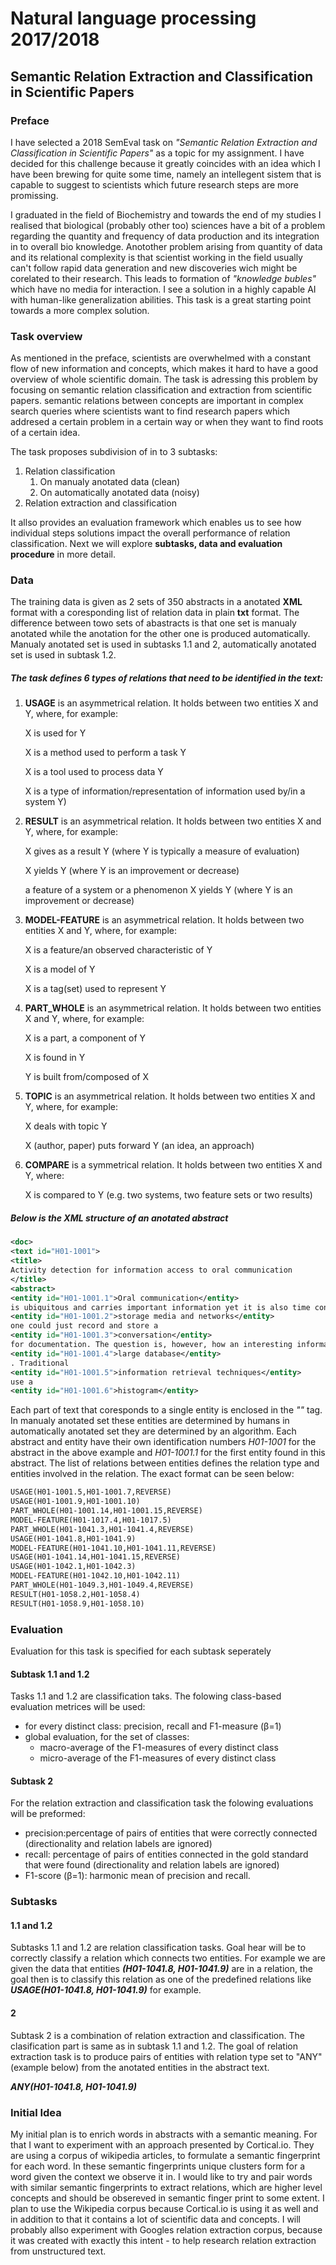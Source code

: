 # Natural language processing 2017/2018

## Semantic Relation Extraction and Classification in Scientific Papers

### Preface
I have selected a 2018 SemEval task on _"Semantic Relation Extraction and Classification in Scientific Papers"_ as a topic for my assignment. I have decided for this challenge because it greatly coincides with an idea which I have been brewing for quite some time, namely an intellegent sistem that is capable to suggest to scientists which future research steps are more promissing.

I graduated in the field of Biochemistry and towards the end of my studies I realised that biological (probably other too) sciences have a bit of a problem regarding the quantity and frequency of data production and its integration in to overall bio knowledge. Anotother problem arising from quantity of data and its relational complexity is that scientist working in the field usually can't follow rapid data generation and new discoveries wich might be corelated to their research. This leads to formation of _"knowledge bubles"_ which have no media for interaction. I see a solution in a highly capable AI with human-like generalization abilities. This task is a great starting point towards a more complex solution.

### Task overview
As mentioned in the preface, scientists are overwhelmed with a constant flow of new information and concepts, which makes it hard to have a good overview of whole scientific domain. The task is adressing this problem by focusing on semantic relation classification and extraction from scientific papers. semantic relations between concepts are important in complex search queries where scientists want to find research papers which addresed a certain problem in a certain way or when they want to find roots of a certain idea.

The task proposes subdivision of in to 3 subtasks:
1. Relation classification
    1. On manualy anotated data (clean)
    1. On automatically anotated data (noisy)
1. Relation extraction and classification

It allso provides an evaluation framework which enables us to see how individual steps solutions impact the overall performance of relation classification. Next we will explore **subtasks, data and evaluation procedure** in more detail.

### Data
The training data is given as 2 sets of 350 abstracts in a anotated **XML** format with a coresponding list of relation data
in plain **txt** format. The difference between towo sets of abastracts is that one set is manualy anotated while the anotation for the other one is produced automatically. Manualy anotated set is used in subtasks 1.1 and 2, automatically anotated set is used in subtask 1.2.

##### The task defines 6 types of relations that need to be identified in the text:
1. **USAGE**
    is an asymmetrical relation. It holds between two entities X and Y, where, for example:

    X is used for Y

    X is a method used to perform a task Y

    X is a tool used to process data Y

    X is a type of information/representation of information used by/in a system Y)

2. **RESULT** is an asymmetrical relation. It holds between two entities X and Y, where, for example: 

    X gives as a result Y (where Y is typically a measure of evaluation)

    X yields Y (where Y is an improvement or decrease)

    a feature of a system or a phenomenon X yields Y (where Y is an improvement or decrease)

 

3. **MODEL-FEATURE** is an asymmetrical relation. It holds between two entities X and Y, where, for example:

    X is a feature/an observed characteristic of Y

    X is a model of Y

    X is a tag(set) used to represent Y

 

4. **PART_WHOLE** is an asymmetrical relation. It holds between two entities X and Y, where, for example:

    X is a part, a component of Y

    X is found in Y

    Y is built from/composed of X  

 

5. **TOPIC** is an asymmetrical relation. It holds between two entities X and Y, where, for example:

    X deals with topic Y

    X (author, paper) puts forward Y (an idea, an approach)

 

6. **COMPARE** is a symmetrical relation. It holds between two entities X and Y, where:

    X is compared to Y (e.g. two systems, two feature sets or two results)

##### Below is the XML structure of an anotated abstract
```xml
<doc>
<text id="H01-1001">
<title>
Activity detection for information access to oral communication
</title>
<abstract>
<entity id="H01-1001.1">Oral communication</entity>
is ubiquitous and carries important information yet it is also time consuming to document. Given the development of
<entity id="H01-1001.2">storage media and networks</entity>
one could just record and store a
<entity id="H01-1001.3">conversation</entity>
for documentation. The question is, however, how an interesting information piece would be found in a
<entity id="H01-1001.4">large database</entity>
. Traditional
<entity id="H01-1001.5">information retrieval techniques</entity>
use a
<entity id="H01-1001.6">histogram</entity>
```
Each part of text that coresponds to a single entity is enclosed in the _"<entity></entity>"_ tag. In manualy anotated set these entities are determined by humans in automatically anotated set they are determined by an algorithm. Each abstract and entity have their own identification numbers _H01-1001_ for the abstract in the above example and _H01-1001.1_ for the first entity found in this abstract. The list of relations between entities defines the relation type and entities involved in the relation. The exact format can be seen below:
```txt
USAGE(H01-1001.5,H01-1001.7,REVERSE)
USAGE(H01-1001.9,H01-1001.10)
PART_WHOLE(H01-1001.14,H01-1001.15,REVERSE)
MODEL-FEATURE(H01-1017.4,H01-1017.5)
PART_WHOLE(H01-1041.3,H01-1041.4,REVERSE)
USAGE(H01-1041.8,H01-1041.9)
MODEL-FEATURE(H01-1041.10,H01-1041.11,REVERSE)
USAGE(H01-1041.14,H01-1041.15,REVERSE)
USAGE(H01-1042.1,H01-1042.3)
MODEL-FEATURE(H01-1042.10,H01-1042.11)
PART_WHOLE(H01-1049.3,H01-1049.4,REVERSE)
RESULT(H01-1058.2,H01-1058.4)
RESULT(H01-1058.9,H01-1058.10)
```

### Evaluation
Evaluation for this task is specified for each subtask seperately
#### Subtask 1.1 and 1.2
Tasks 1.1 and 1.2 are classification taks. The folowing class-based evaluation metrices will be used:
* for every distinct class: precision, recall and F1-measure (β=1)
* global evaluation, for the set of classes:
    * macro-average of the F1-measures of every distinct class
    * micro-average of the F1-measures of every distinct class
#### Subtask 2 
For the relation extraction and classification task the folowing evaluations will be preformed:
* precision:percentage of pairs of entities that were correctly connected (directionality and relation labels are ignored)
* recall: percentage of pairs of entities connected in the gold standard that were found (directionality and relation labels are ignored)
* F1-score (β=1): harmonic mean of precision and recall.


### Subtasks
#### 1.1 and 1.2
Subtasks 1.1 and 1.2 are relation classification tasks. Goal hear will be to correctly classify a relation which connects two entities. For example we are given the data that entities **_(H01-1041.8, H01-1041.9)_** are in a relation, the goal then is to classify this relation as one of the predefined relations like **_USAGE(H01-1041.8, H01-1041.9)_** for example.
#### 2
Subtask 2 is a combination of relation extraction and classification. The clasification part is same as in subtask 1.1 and 1.2. The goal of relation extraction task is to produce pairs of entities with relation type set to "ANY" (example below) from the anotated entities in the abstract text.

**_ANY(H01-1041.8, H01-1041.9)_**

### Initial Idea
My initial plan is to enrich words in abstracts with a semantic meaning. For that I want to experiment with an approach presented by Cortical.io. They are using a corpus of wikipedia articles, to formulate a semantic fingerprint for each word. 
In these semantic fingerprints unique clusters form for a word given the context we observe it in. I would like to try and pair words with similar semantic fingerprints to extract relations, which are higher level concepts and should be obsereved in semantic finger print to some extent.
I plan to use the Wikipedia corpus because Cortical.io is using it as well and in addition to that it contains a lot of scientific data and concepts. I will probably allso experiment with Googles relation extraction corpus, because it was created with exactly this intent - to help research relation extraction from unstructured text.


